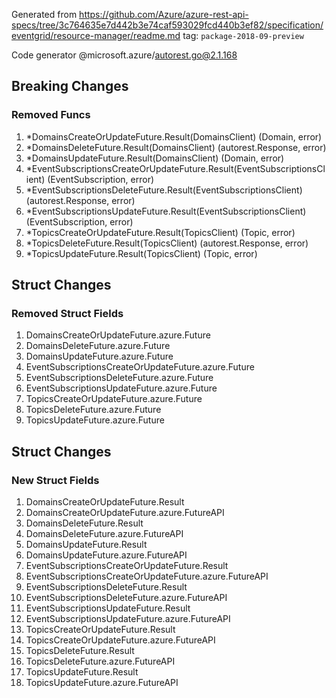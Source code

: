 Generated from https://github.com/Azure/azure-rest-api-specs/tree/3c764635e7d442b3e74caf593029fcd440b3ef82/specification/eventgrid/resource-manager/readme.md tag: `package-2018-09-preview`

Code generator @microsoft.azure/autorest.go@2.1.168

## Breaking Changes

### Removed Funcs

1. *DomainsCreateOrUpdateFuture.Result(DomainsClient) (Domain, error)
1. *DomainsDeleteFuture.Result(DomainsClient) (autorest.Response, error)
1. *DomainsUpdateFuture.Result(DomainsClient) (Domain, error)
1. *EventSubscriptionsCreateOrUpdateFuture.Result(EventSubscriptionsClient) (EventSubscription, error)
1. *EventSubscriptionsDeleteFuture.Result(EventSubscriptionsClient) (autorest.Response, error)
1. *EventSubscriptionsUpdateFuture.Result(EventSubscriptionsClient) (EventSubscription, error)
1. *TopicsCreateOrUpdateFuture.Result(TopicsClient) (Topic, error)
1. *TopicsDeleteFuture.Result(TopicsClient) (autorest.Response, error)
1. *TopicsUpdateFuture.Result(TopicsClient) (Topic, error)

## Struct Changes

### Removed Struct Fields

1. DomainsCreateOrUpdateFuture.azure.Future
1. DomainsDeleteFuture.azure.Future
1. DomainsUpdateFuture.azure.Future
1. EventSubscriptionsCreateOrUpdateFuture.azure.Future
1. EventSubscriptionsDeleteFuture.azure.Future
1. EventSubscriptionsUpdateFuture.azure.Future
1. TopicsCreateOrUpdateFuture.azure.Future
1. TopicsDeleteFuture.azure.Future
1. TopicsUpdateFuture.azure.Future

## Struct Changes

### New Struct Fields

1. DomainsCreateOrUpdateFuture.Result
1. DomainsCreateOrUpdateFuture.azure.FutureAPI
1. DomainsDeleteFuture.Result
1. DomainsDeleteFuture.azure.FutureAPI
1. DomainsUpdateFuture.Result
1. DomainsUpdateFuture.azure.FutureAPI
1. EventSubscriptionsCreateOrUpdateFuture.Result
1. EventSubscriptionsCreateOrUpdateFuture.azure.FutureAPI
1. EventSubscriptionsDeleteFuture.Result
1. EventSubscriptionsDeleteFuture.azure.FutureAPI
1. EventSubscriptionsUpdateFuture.Result
1. EventSubscriptionsUpdateFuture.azure.FutureAPI
1. TopicsCreateOrUpdateFuture.Result
1. TopicsCreateOrUpdateFuture.azure.FutureAPI
1. TopicsDeleteFuture.Result
1. TopicsDeleteFuture.azure.FutureAPI
1. TopicsUpdateFuture.Result
1. TopicsUpdateFuture.azure.FutureAPI
